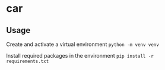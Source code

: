 # car

## Usage
Create and activate a virtual environment
```python -m venv venv```

Install required packages in the environment
```pip install -r requirements.txt```


